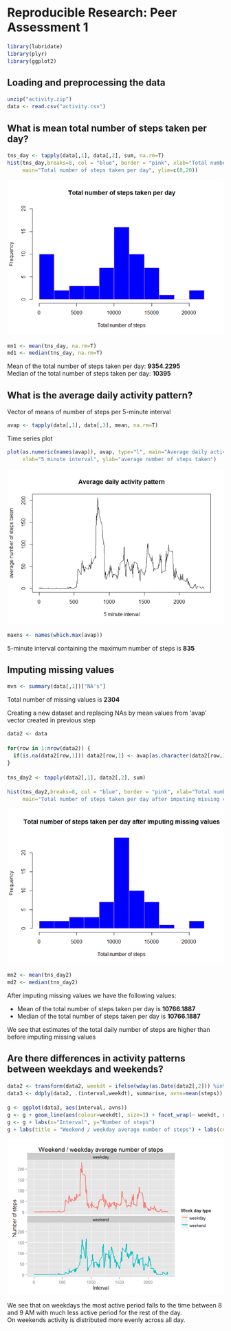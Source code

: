# Reproducible Research: Peer Assessment 1


```r
library(lubridate)
library(plyr)
library(ggplot2)
```

## Loading and preprocessing the data

```r
unzip("activity.zip")
data <- read.csv("activity.csv")
```

## What is mean total number of steps taken per day?

```r
tns_day <- tapply(data[,1], data[,2], sum, na.rm=T)
hist(tns_day,breaks=8, col = "blue", border = "pink", xlab="Total number of steps", 
     main="Total number of steps taken per day", ylim=c(0,20))
```

![](PA1_template_files/figure-html/unnamed-chunk-3-1.png) 

```r
mn1 <- mean(tns_day, na.rm=T)
md1 <- median(tns_day, na.rm=T)
```
Mean of the total number of steps taken per day: **9354.2295**   
Median of the total number of steps taken per day: **10395**   

## What is the average daily activity pattern?
Vector of means of number of steps per 5-minute interval

```r
avap <- tapply(data[,1], data[,3], mean, na.rm=T)
```

Time series plot

```r
plot(as.numeric(names(avap)), avap, type="l", main="Average daily activity pattern", 
     xlab="5 minute interval", ylab="average number of steps taken")
```

![](PA1_template_files/figure-html/unnamed-chunk-5-1.png) 



```r
maxns <- names(which.max(avap))
```
5-minute interval containing the maximum number of steps is **835**

## Imputing missing values


```r
mvn <- summary(data[,1])["NA's"]
```

Total number of missing values is **2304**

Creating a new dataset and replacing NAs by mean values from 'avap' vector created in previous step

```r
data2 <- data

for(row in 1:nrow(data2)) {
  if(is.na(data2[row,1])) data2[row,1] <- avap[as.character(data2[row,3])]
}

tns_day2 <- tapply(data2[,1], data2[,2], sum)

hist(tns_day2,breaks=8, col = "blue", border = "pink", xlab="Total number of steps", 
     main="Total number of steps taken per day after imputing missing values")
```

![](PA1_template_files/figure-html/unnamed-chunk-8-1.png) 

```r
mn2 <- mean(tns_day2)
md2 <- median(tns_day2)
```

After imputing missing values we have the following values:    
- Mean of the total number of steps taken per day is **10766.1887**   
- Median of the total number of steps taken per day is **10766.1887**   

We see that estimates of the total daily number of steps are higher than before imputing missing values

## Are there differences in activity patterns between weekdays and weekends?

```r
data2 <- transform(data2, weekdt = ifelse(wday(as.Date(data2[,2])) %in% c(1,7), "weekend", "weekday"))
data3 <- ddply(data2, .(interval,weekdt), summarise, avns=mean(steps))

g <- ggplot(data3, aes(interval, avns))
g <- g + geom_line(aes(colour=weekdt), size=1) + facet_wrap(~ weekdt, nrow=2, ncol=1) 
g <- g + labs(x="Interval", y="Number of steps") 
g + labs(title = "Weekend / weekday average number of steps") + labs(colour="Week day type")
```

![](PA1_template_files/figure-html/unnamed-chunk-9-1.png) 

We see that on weekdays the most active period falls to the time between 8 and 9 AM with much less active period for the rest of the day.   
On weekends activity is distributed more evenly across all day.   
